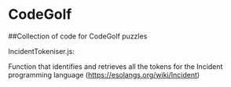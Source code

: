 # CodeGolf

##Collection of code for CodeGolf puzzles


IncidentTokeniser.js:

  Function that identifies and retrieves all the tokens for the Incident programming language (https://esolangs.org/wiki/Incident)

